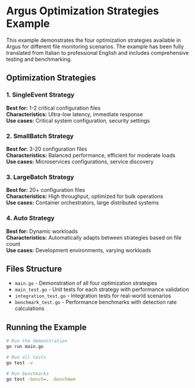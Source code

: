 # Argus Optimization Strategies Example

This example demonstrates the four optimization strategies available in Argus for different file monitoring scenarios. The example has been fully translated from Italian to professional English and includes comprehensive testing and benchmarking.

## Optimization Strategies

### 1. SingleEvent Strategy
**Best for:** 1-2 critical configuration files  
**Characteristics:** Ultra-low latency, immediate response  
**Use cases:** Critical system configuration, security settings

### 2. SmallBatch Strategy  
**Best for:** 3-20 configuration files  
**Characteristics:** Balanced performance, efficient for moderate loads  
**Use cases:** Microservices configurations, service discovery

### 3. LargeBatch Strategy
**Best for:** 20+ configuration files  
**Characteristics:** High throughput, optimized for bulk operations  
**Use cases:** Container orchestrators, large distributed systems

### 4. Auto Strategy
**Best for:** Dynamic workloads  
**Characteristics:** Automatically adapts between strategies based on file count  
**Use cases:** Development environments, varying workloads

## Files Structure

- `main.go` - Demonstration of all four optimization strategies
- `main_test.go` - Unit tests for each strategy with performance validation
- `integration_test.go` - Integration tests for real-world scenarios
- `benchmark_test.go` - Performance benchmarks with detection rate calculations

## Running the Example

```bash
# Run the demonstration
go run main.go

# Run all tests
go test -v

# Run benchmarks
go test -bench=. -benchmem
```